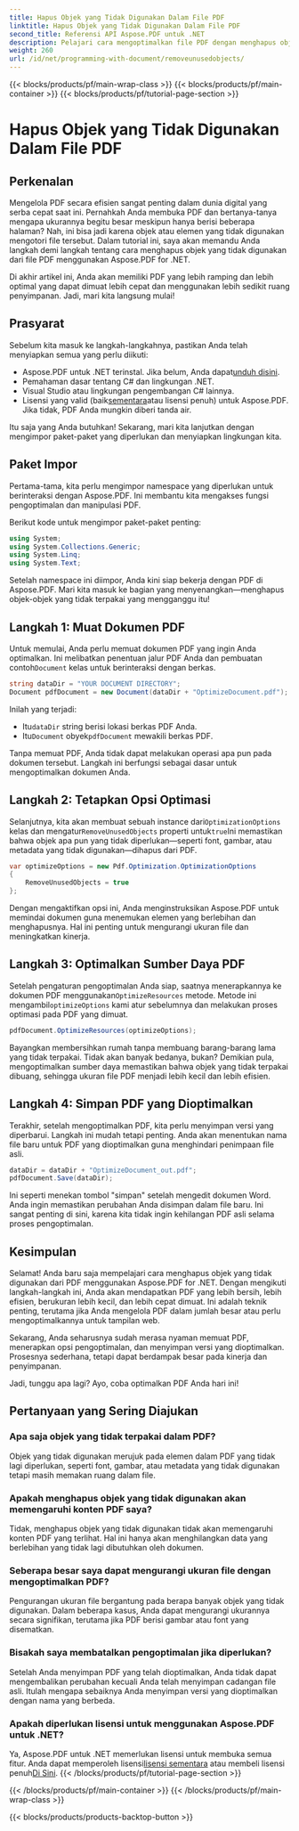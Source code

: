 ```yaml
---
title: Hapus Objek yang Tidak Digunakan Dalam File PDF
linktitle: Hapus Objek yang Tidak Digunakan Dalam File PDF
second_title: Referensi API Aspose.PDF untuk .NET
description: Pelajari cara mengoptimalkan file PDF dengan menghapus objek yang tidak digunakan menggunakan Aspose.PDF untuk .NET. Panduan langkah demi langkah untuk mengurangi ukuran file dan meningkatkan kinerja.
weight: 260
url: /id/net/programming-with-document/removeunusedobjects/
---
```


{{< blocks/products/pf/main-wrap-class >}}
{{< blocks/products/pf/main-container >}}
{{< blocks/products/pf/tutorial-page-section >}}

# Hapus Objek yang Tidak Digunakan Dalam File PDF

## Perkenalan

Mengelola PDF secara efisien sangat penting dalam dunia digital yang serba cepat saat ini. Pernahkah Anda membuka PDF dan bertanya-tanya mengapa ukurannya begitu besar meskipun hanya berisi beberapa halaman? Nah, ini bisa jadi karena objek atau elemen yang tidak digunakan mengotori file tersebut. Dalam tutorial ini, saya akan memandu Anda langkah demi langkah tentang cara menghapus objek yang tidak digunakan dari file PDF menggunakan Aspose.PDF for .NET. 

Di akhir artikel ini, Anda akan memiliki PDF yang lebih ramping dan lebih optimal yang dapat dimuat lebih cepat dan menggunakan lebih sedikit ruang penyimpanan. Jadi, mari kita langsung mulai!

## Prasyarat

Sebelum kita masuk ke langkah-langkahnya, pastikan Anda telah menyiapkan semua yang perlu diikuti:

-  Aspose.PDF untuk .NET terinstal. Jika belum, Anda dapat[unduh disini](https://releases.aspose.com/pdf/net/).
- Pemahaman dasar tentang C# dan lingkungan .NET.
- Visual Studio atau lingkungan pengembangan C# lainnya.
-  Lisensi yang valid (baik[sementara](https://purchase.aspose.com/temporary-license/)atau lisensi penuh) untuk Aspose.PDF. Jika tidak, PDF Anda mungkin diberi tanda air.
  
Itu saja yang Anda butuhkan! Sekarang, mari kita lanjutkan dengan mengimpor paket-paket yang diperlukan dan menyiapkan lingkungan kita.

## Paket Impor

Pertama-tama, kita perlu mengimpor namespace yang diperlukan untuk berinteraksi dengan Aspose.PDF. Ini membantu kita mengakses fungsi pengoptimalan dan manipulasi PDF.

Berikut kode untuk mengimpor paket-paket penting:

```csharp
using System;
using System.Collections.Generic;
using System.Linq;
using System.Text;
```

Setelah namespace ini diimpor, Anda kini siap bekerja dengan PDF di Aspose.PDF. Mari kita masuk ke bagian yang menyenangkan—menghapus objek-objek yang tidak terpakai yang mengganggu itu!

## Langkah 1: Muat Dokumen PDF

 Untuk memulai, Anda perlu memuat dokumen PDF yang ingin Anda optimalkan. Ini melibatkan penentuan jalur PDF Anda dan pembuatan contoh`Document` kelas untuk berinteraksi dengan berkas.

```csharp
string dataDir = "YOUR DOCUMENT DIRECTORY";
Document pdfDocument = new Document(dataDir + "OptimizeDocument.pdf");
```

Inilah yang terjadi:
-  Itu`dataDir` string berisi lokasi berkas PDF Anda.
-  Itu`Document` obyek`pdfDocument` mewakili berkas PDF.

Tanpa memuat PDF, Anda tidak dapat melakukan operasi apa pun pada dokumen tersebut. Langkah ini berfungsi sebagai dasar untuk mengoptimalkan dokumen Anda.

## Langkah 2: Tetapkan Opsi Optimasi

 Selanjutnya, kita akan membuat sebuah instance dari`OptimizationOptions` kelas dan mengatur`RemoveUnusedObjects` properti untuk`true`Ini memastikan bahwa objek apa pun yang tidak diperlukan—seperti font, gambar, atau metadata yang tidak digunakan—dihapus dari PDF.

```csharp
var optimizeOptions = new Pdf.Optimization.OptimizationOptions
{
    RemoveUnusedObjects = true
};
```

Dengan mengaktifkan opsi ini, Anda menginstruksikan Aspose.PDF untuk memindai dokumen guna menemukan elemen yang berlebihan dan menghapusnya. Hal ini penting untuk mengurangi ukuran file dan meningkatkan kinerja.

## Langkah 3: Optimalkan Sumber Daya PDF

 Setelah pengaturan pengoptimalan Anda siap, saatnya menerapkannya ke dokumen PDF menggunakan`OptimizeResources` metode. Metode ini mengambil`optimizeOptions` kami atur sebelumnya dan melakukan proses optimasi pada PDF yang dimuat.

```csharp
pdfDocument.OptimizeResources(optimizeOptions);
```

Bayangkan membersihkan rumah tanpa membuang barang-barang lama yang tidak terpakai. Tidak akan banyak bedanya, bukan? Demikian pula, mengoptimalkan sumber daya memastikan bahwa objek yang tidak terpakai dibuang, sehingga ukuran file PDF menjadi lebih kecil dan lebih efisien.

## Langkah 4: Simpan PDF yang Dioptimalkan

Terakhir, setelah mengoptimalkan PDF, kita perlu menyimpan versi yang diperbarui. Langkah ini mudah tetapi penting. Anda akan menentukan nama file baru untuk PDF yang dioptimalkan guna menghindari penimpaan file asli.

```csharp
dataDir = dataDir + "OptimizeDocument_out.pdf";
pdfDocument.Save(dataDir);
```

Ini seperti menekan tombol "simpan" setelah mengedit dokumen Word. Anda ingin memastikan perubahan Anda disimpan dalam file baru. Ini sangat penting di sini, karena kita tidak ingin kehilangan PDF asli selama proses pengoptimalan.

## Kesimpulan

Selamat! Anda baru saja mempelajari cara menghapus objek yang tidak digunakan dari PDF menggunakan Aspose.PDF for .NET. Dengan mengikuti langkah-langkah ini, Anda akan mendapatkan PDF yang lebih bersih, lebih efisien, berukuran lebih kecil, dan lebih cepat dimuat. Ini adalah teknik penting, terutama jika Anda mengelola PDF dalam jumlah besar atau perlu mengoptimalkannya untuk tampilan web.

Sekarang, Anda seharusnya sudah merasa nyaman memuat PDF, menerapkan opsi pengoptimalan, dan menyimpan versi yang dioptimalkan. Prosesnya sederhana, tetapi dapat berdampak besar pada kinerja dan penyimpanan.

Jadi, tunggu apa lagi? Ayo, coba optimalkan PDF Anda hari ini!

## Pertanyaan yang Sering Diajukan

### Apa saja objek yang tidak terpakai dalam PDF?
Objek yang tidak digunakan merujuk pada elemen dalam PDF yang tidak lagi diperlukan, seperti font, gambar, atau metadata yang tidak digunakan tetapi masih memakan ruang dalam file.

### Apakah menghapus objek yang tidak digunakan akan memengaruhi konten PDF saya?
Tidak, menghapus objek yang tidak digunakan tidak akan memengaruhi konten PDF yang terlihat. Hal ini hanya akan menghilangkan data yang berlebihan yang tidak lagi dibutuhkan oleh dokumen.

### Seberapa besar saya dapat mengurangi ukuran file dengan mengoptimalkan PDF?
Pengurangan ukuran file bergantung pada berapa banyak objek yang tidak digunakan. Dalam beberapa kasus, Anda dapat mengurangi ukurannya secara signifikan, terutama jika PDF berisi gambar atau font yang disematkan.

### Bisakah saya membatalkan pengoptimalan jika diperlukan?
Setelah Anda menyimpan PDF yang telah dioptimalkan, Anda tidak dapat mengembalikan perubahan kecuali Anda telah menyimpan cadangan file asli. Itulah mengapa sebaiknya Anda menyimpan versi yang dioptimalkan dengan nama yang berbeda.

### Apakah diperlukan lisensi untuk menggunakan Aspose.PDF untuk .NET?
 Ya, Aspose.PDF untuk .NET memerlukan lisensi untuk membuka semua fitur. Anda dapat memperoleh lisensi[lisensi sementara](https://purchase.aspose.com/temporary-license/) atau membeli lisensi penuh[Di Sini](https://purchase.aspose.com/buy).
{{< /blocks/products/pf/tutorial-page-section >}}

{{< /blocks/products/pf/main-container >}}
{{< /blocks/products/pf/main-wrap-class >}}

{{< blocks/products/products-backtop-button >}}

